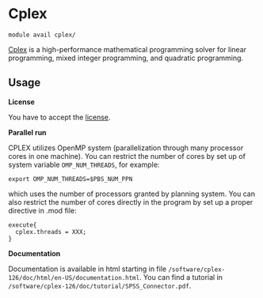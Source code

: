 # Cplex 

    module avail cplex/

[Cplex](https://www.ibm.com/products/ilog-cplex-optimization-studio/cplex-optimizer) is a high-performance mathematical programming solver for linear programming, mixed integer programming, and quadratic programming. 

## Usage

**License**

You have to accept the [license](https://signup.e-infra.cz/fed/registrar/?vo=meta&group=lic_IBM-academic).

**Parallel run**

CPLEX utilizes OpenMP system (parallelization through many processor cores in one machine). You can restrict the number of cores by set up of system variable `OMP_NUM_THREADS`, for example:

    export OMP_NUM_THREADS=$PBS_NUM_PPN 

which uses the number of processors granted by planning system. You can also restrict the number of cores directly in the program by set up a proper directive in .mod file:

```
execute{
  cplex.threads = XXX;
}
```

**Documentation**

Documentation is available in html starting in file `/software/cplex-126/doc/html/en-US/documentation.html`. You can find a tutorial in `/software/cplex-126/doc/tutorial/SPSS_Connector.pdf`. 

